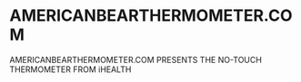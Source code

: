 # AMERICANBEARTHERMOMETER.COM
AMERICANBEARTHERMOMETER.COM PRESENTS THE NO-TOUCH THERMOMETER FROM iHEALTH
